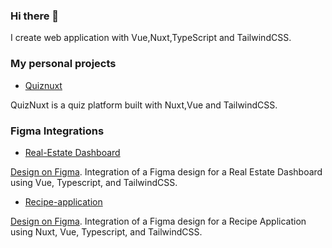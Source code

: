  ### Hi there 👋

I create web application with Vue,Nuxt,TypeScript and TailwindCSS.

### My personal projects

* [Quiznuxt](https://quiznuxt.netlify.app/)

QuizNuxt is a quiz platform built with Nuxt,Vue and TailwindCSS.

### Figma Integrations

* [Real-Estate Dashboard](https://figma-integration-dashboard.netlify.app/)
  
[Design on Figma](https://www.figma.com/design/0ZJaU4ehituJzzPbTXmZbI/Real-Estate-Dashboard?node-id=0-1&p=f&t=UtXakzfpX5AOKyrV-0). Integration of a Figma design for a Real Estate Dashboard using Vue, Typescript, and TailwindCSS.

* [Recipe-application](https://figma-integration-recipe-application.netlify.app/)
  
[Design on Figma](https://www.figma.com/design/Ufn6GLpOMc1dgcqH23AMps/recipe-application?node-id=90-2&p=f&t=5ia7ZBsR6LqykJx7-0). Integration of a Figma design for a Recipe Application using Nuxt, Vue, Typescript, and TailwindCSS.
